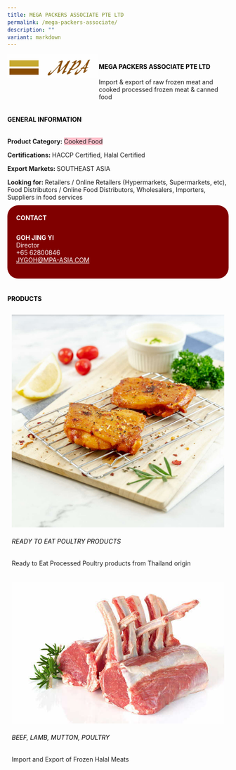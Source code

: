 ```yaml
---
title: MEGA PACKERS ASSOCIATE PTE LTD
permalink: /mega-packers-associate/
description: ""
variant: markdown
---
```

<div class="flex-paragraph"> 
<p style="text-transform: uppercase">
</p>
</div> 
<div class="flex-container" style="display: flex; flex-wrap: wrap;"> 
<div class="card sgds" style="flex: 1 1 40%; display: block;">
<img src="/images/mega_packer_logo.jpg">
</div> 
<div class="card-sgds" style="flex: 1 1 58%; display: block; margin-left: 3px"> 
<h4 style="text-transform: uppercase; color: black;">
<b>MEGA PACKERS ASSOCIATE PTE LTD
</b>
</h4> 
<p>Import &amp; export of raw frozen meat and cooked processed frozen meat &amp; canned food
</p> 
</div> 
</div> 
<h4 style="text-transform: uppercase; color: black;">
<b>General Information
</b>
</h4> 
<div class="flex-container" style="display: flex; flex-wrap: wrap;"> 
<div class="card sgds" style="flex: 1 1 65%; display: block; align-self: stretch"> 
<div class="flex-paragraph"> 
<p>
<b>Product Category: 
</b>
<span style="background-color: pink; border-radius: 10 px;">Cooked Food
</span>
</p> 
<p>
<b>Certifications: 
</b>HACCP Certified, Halal Certified
</p> 
<p>
<b>Export Markets: 
</b>SOUTHEAST ASIA
</p> 
<p style="margin-bottom: 10px;">
<b>Looking for: 
</b>Retailers / Online Retailers (Hypermarkets, Supermarkets, etc), Food Distributors / Online Food Distributors, Wholesalers, Importers, Suppliers in food services
</p> 
</div> 
</div> 
<div class="card sgds" style="flex: 1 1 35%; padding: 10px; display: block; background-color: maroon; border-radius: 25px; align-self: center;"> 
<h4 style="color: white; margin-top: 10px; margin-left: 10px;">CONTACT
</h4> 
<div class="flex-paragraph"> 
<p style="padding: 10px; color: white;">
<b>GOH JING YI
</b>
<br>Director
<br>+65 62800846
<br>
<a href="mailto:JYGOH@MPA-ASIA.COM" style="color: white;">JYGOH@MPA-ASIA.COM
</a>
</p> 
</div> 
</div> 
</div> 
<br> 
<h4 style="text-transform: uppercase; color: black;">
<b>products
</b>
</h4> 
<div style="display: flex; flex-wrap: wrap;"> 
<div class="card sgds" style="flex: 1 1 47%; margin: 10px; display: block;"> 
<div class="flex-image" style="display: block;">
<img src="/images/mega_packer_product1.jpg">
</div> 
<div class="flex-paragraph"> 
<h6 style="text-transform: uppercase; color: black;">READY TO EAT POULTRY PRODUCTS
</h6> 
<p>Ready to Eat Processed Poultry products from Thailand origin
</p>
</div> 
</div> 
<div class="card sgds" style="flex: 1 1 47%; margin: 10px; display: block;"> 
<div class="flex-image" style="display: block;">
<img src="/images/mega_packer_product2.jpg">
</div> 
<div class="flex-paragraph"> 
<h6 style="text-transform: uppercase; color: black;">Beef, Lamb, Mutton, Poultry
</h6> 
<p>Import and Export of Frozen Halal Meats
</p>
</div> 
</div> 
</div>